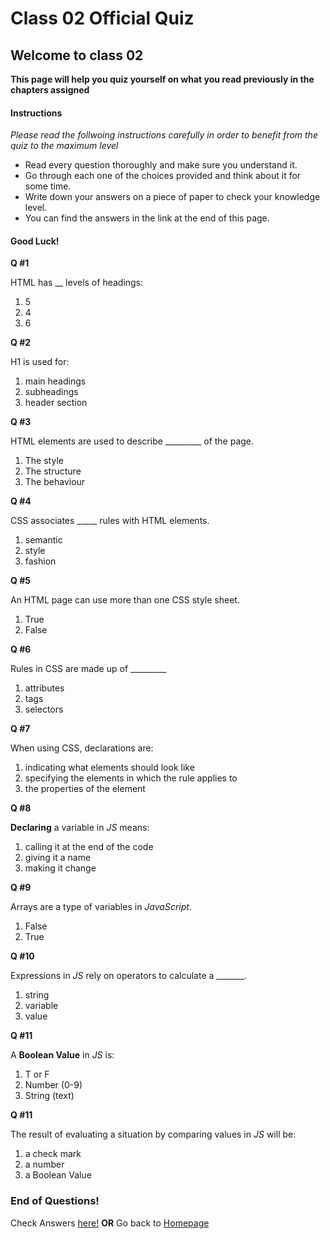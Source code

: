 # Class 02 Official Quiz
## Welcome to class 02


**This page will help you quiz yourself on what you read previously in the chapters assigned**


#### Instructions
*Please read the follwoing instructions carefully in order to benefit from the quiz to the maximum level*

* Read every question thoroughly and make sure you understand it.
* Go through each one of the choices provided and think about it for some time.
* Write down your answers on a piece of paper to check your knowledge level.
* You can find the answers in the link at the end of this page.

#### Good Luck!


**Q #1**

HTML has __ levels of headings:

1. 5
2. 4
3. 6 

**Q #2**

H1 is used for:

1. main headings
2. subheadings 
3. header section

**Q #3**

HTML elements are used to describe _________ of the page.

1. The style
2. The structure
3. The behaviour

**Q #4**

CSS associates _____ rules with HTML elements. 

1. semantic
2. style
3. fashion

**Q #5**

An HTML page can use more than one CSS style sheet.

1. True
2. False

**Q #6**

Rules in CSS are made up of _________

1. attributes
2. tags
3. selectors

**Q #7**

When using CSS, declarations are:

1. indicating what elements should look like
2. specifying the elements in which the rule applies to
3. the properties of the element 


**Q #8**

**Declaring** a variable in *JS* means:

1. calling it at the end of the code
2. giving it a name
3. making it change

**Q #9**

Arrays are a type of variables in *JavaScript*. 

1. False 
2. True

**Q #10**

Expressions in *JS* rely on operators to calculate a _______. 

1. string
2. variable
3. value

**Q #11**

A **Boolean Value** in *JS* is:

1. T or F
2. Number (0-9)
3. String (text)

**Q #11**

The result of evaluating a situation by comparing values in *JS* will be:

1. a check mark
2. a number 
3. a Boolean Value


### End of Questions!

Check Answers [here!](class2-answers.md)
**OR**
Go back to [Homepage](README.md)